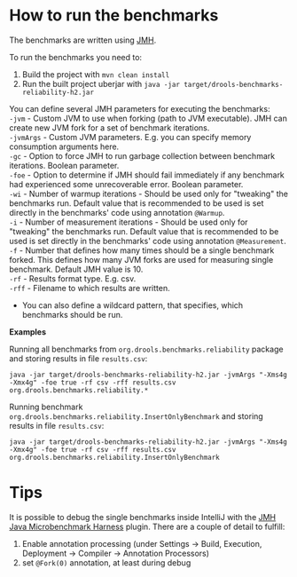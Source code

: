 How to run the benchmarks
==========================

The benchmarks are written using [JMH](http://openjdk.java.net/projects/code-tools/jmh/).

To run the benchmarks you need to:  

1. Build the project with `mvn clean install`
2. Run the built project uberjar with `java -jar target/drools-benchmarks-reliability-h2.jar`

You can define several JMH parameters for executing the benchmarks:  
`-jvm` - Custom JVM to use when forking (path to JVM executable). JMH can create new JVM fork for a set of benchmark iterations.  
`-jvmArgs` - Custom JVM parameters. E.g. you can specify memory consumption arguments here.    
`-gc` - Option to force JMH to run garbage collection between benchmark iterations. Boolean parameter.  
`-foe` - Option to determine if JMH should fail immediately if any benchmark had experienced some unrecoverable error. Boolean parameter.  
`-wi` - Number of warmup iterations - Should be used only for "tweaking" the benchmarks run. Default value that is recommended to be used is set directly in the benchmarks' code using annotation `@Warmup`.  
`-i` - Number of measurement iterations - Should be used only for "tweaking" the benchmarks run. Default value that is recommended to be used is set directly in the benchmarks' code using annotation `@Measurement`.  
`-f` - Number that defines how many times should be a single benchmark forked. This defines how many JVM forks are used for measuring single benchmark. Default JMH value is 10.  
`-rf` - Results format type. E.g. csv.  
`-rff` - Filename to which results are written.  
- You can also define a wildcard pattern, that specifies, which benchmarks should be run.  
  
**Examples**  
  
Running all benchmarks from `org.drools.benchmarks.reliability` package and storing results in file `results.csv`:  
  
`java -jar target/drools-benchmarks-reliability-h2.jar -jvmArgs "-Xms4g -Xmx4g" -foe true -rf csv -rff results.csv org.drools.benchmarks.reliability.*`  
  
Running benchmark `org.drools.benchmarks.reliability.InsertOnlyBenchmark` and storing results in file `results.csv`:  
  
`java -jar target/drools-benchmarks-reliability-h2.jar -jvmArgs "-Xms4g -Xmx4g" -foe true -rf csv -rff results.csv org.drools.benchmarks.reliability.InsertOnlyBenchmark`  


Tips
====

It is possible to debug the single benchmarks inside IntelliJ with the [JMH Java Microbenchmark Harness](https://plugins.jetbrains.com/plugin/7529-jmh-java-microbenchmark-harness) plugin. 
There are a couple of detail to fulfill:
1. Enable annotation processing (under Settings -> Build, Execution, Deployment -> Compiler -> Annotation Processors)
2. set `@Fork(0)` annotation, at least during debug


  

